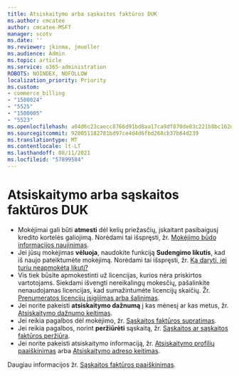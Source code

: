 ```yaml
---
title: Atsiskaitymo arba sąskaitos faktūros DUK
ms.author: cmcatee
author: cmcatee-MSFT
manager: scotv
ms.date: ''
ms.reviewer: jkinma, jmueller
ms.audience: Admin
ms.topic: article
ms.service: o365-administration
ROBOTS: NOINDEX, NOFOLLOW
localization_priority: Priority
ms.custom:
- commerce_billing
- "1500024"
- "5525"
- "1500005"
- "5523"
ms.openlocfilehash: a04d6c23caecc8766d91bd8aa17ca9df870de03c221b8bc162dfe4a98d961f48
ms.sourcegitcommit: 920051182781bd97ce4d4d6fbd268cb37b84d239
ms.translationtype: MT
ms.contentlocale: lt-LT
ms.lasthandoff: 08/11/2021
ms.locfileid: "57899584"
---
```

# <a name="billing-or-invoice-faq"></a>Atsiskaitymo arba sąskaitos faktūros DUK

- Mokėjimai gali būti **atmesti** dėl kelių priežasčių, įskaitant pasibaigusį kredito kortelės galiojimą. Norėdami tai išspręsti, žr. [Mokėjimo būdo informacijos naujinimas](https://docs.microsoft.com/microsoft-365/commerce/billing-and-payments/manage-payment-methods#update-payment-method-details).
- Jei jūsų mokėjimas **vėluoja**, naudokite funkciją **Sudengimo likutis**, kad iš naujo pateiktumėte mokėjimą. Norėdami tai išspręsti, žr. [Ką daryti, jei turiu neapmokėtą likutį?](https://docs.microsoft.com/microsoft-365/commerce/billing-and-payments/pay-for-your-subscription#what-if-i-have-an-outstanding-balance)
- Vis tiek būsite apmokestinti už licencijas, kurios nėra priskirtos vartotojams. Siekdami išvengti nereikalingų mokesčių, pašalinkite nenaudojamas licencijas, kad sumažintumėte licencijų skaičių. Žr. [Prenumeratos licencijų įsigijimas arba šalinimas](https://docs.microsoft.com/microsoft-365/commerce/licenses/buy-licenses).
- Jei norite pakeisti **atsiskaitymo dažnumą** į kas mėnesį ar kas metus, žr. [Atsiskaitymo dažnumo keitimas](https://docs.microsoft.com/microsoft-365/commerce/billing-and-payments/change-payment-frequency).
- Jei reikia pagalbos dėl mokėjimo, žr. [Sąskaitos faktūros supratimas](https://docs.microsoft.com/microsoft-365/commerce/billing-and-payments/understand-your-invoice2).
- Jei reikia pagalbos, norint **peržiūrėti** sąskaitą, žr. [Sąskaitos ar sąskaitos faktūros peržiūra](https://docs.microsoft.com/microsoft-365/commerce/billing-and-payments/view-your-bill-or-invoice).
- Jei norite pakeisti atsiskaitymo informaciją, žr. [Atsiskaitymo profilių paaiškinimas](https://docs.microsoft.com/microsoft-365/commerce/billing-and-payments/manage-billing-profiles) arba [Atsiskaitymo adreso keitimas](https://docs.microsoft.com/microsoft-365/commerce/billing-and-payments/change-your-billing-addresses).

Daugiau informacijos žr. [Sąskaitos faktūros paaiškinimas](https://docs.microsoft.com/microsoft-365/commerce/billing-and-payments/understand-your-invoice2).